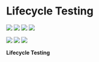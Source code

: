 # Lifecycle Testing

[![](https://img.shields.io/circleci/project/github/ashdavies/lifecycle-testing.svg)](https://circleci.com/gh/ashdavies/lifecycle-testing)
[![](https://img.shields.io/codacy/coverage/03ae86d9ce934421879bc407aa157732.svg)](https://app.codacy.com/project/ash.davies/lifecycle-testing/dashboard)
[![](https://img.shields.io/maven-central/v/io.ashdavies.lifecycle/lifecycle.svg)](https://search.maven.org/artifact/io.ashdavies.lifecycle/lifecycle)
![](https://img.shields.io/github/license/ashdavies/lifecycle-testing.svg)

[![](https://img.shields.io/codacy/grade/03ae86d9ce934421879bc407aa157732.svg)](https://app.codacy.com/project/ash.davies/lifecycle-testing/dashboard)
[![](https://img.shields.io/github/last-commit/ashdavies/lifecycle-testing.svg)](https://github.com/ashdavies/lifecycle-testing/commits/master)
[![](https://img.shields.io/github/issues-pr/ashdavies/lifecycle-testing.svg)](https://github.com/ashdavies/lifecycle-testing/pulls)

**Lifecycle Testing**
